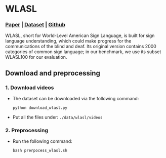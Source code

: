 # WLASL

### [Paper](https://arxiv.org/pdf/1910.11006.pdf) | [Dataset](https://dxli94.github.io/WLASL/)  | [Github](https://github.com/dxli94/WLASL)

WLASL, short for World-Level American Sign Language, is built for sign language understanding, which could make progress for the communications of the blind and deaf. Its original version contains 2000 categories of common sign language; in our benchmark, we use its subset WLASL100 for our evaluation.

## Download and preprocessing

### 1. Download videos

- The dataset can be downloaded via the following command:
    ```
    python download_wlasl.py
    ```

- Put all the files under:  `./data/wlasl/videos`

### 2. Preprocessing

- Run the following command: 
    ```
    bash prerpocess_wlasl.sh
    ```
